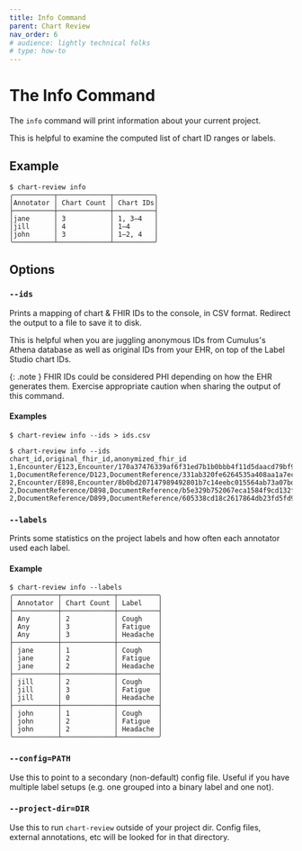 ```yaml
---
title: Info Command
parent: Chart Review
nav_order: 6
# audience: lightly technical folks
# type: how-to
---
```


# The Info Command

The `info` command will print information about your current project.

This is helpful to examine the computed list of chart ID ranges or labels.

## Example

```shell
$ chart-review info
╭──────────┬─────────────┬──────────╮
│Annotator │ Chart Count │ Chart IDs│
├──────────┼─────────────┼──────────┤
│jane      │ 3           │ 1, 3–4   │
│jill      │ 4           │ 1–4      │
│john      │ 3           │ 1–2, 4   │
╰──────────┴─────────────┴──────────╯
```

## Options

### `--ids`

Prints a mapping of chart & FHIR IDs to the console, in CSV format.
Redirect the output to a file to save it to disk.

This is helpful when you are juggling anonymous IDs from Cumulus's Athena database
as well as original IDs from your EHR, on top of the Label Studio chart IDs.

{: .note }
FHIR IDs could be considered PHI depending on how the EHR generates them.
Exercise appropriate caution when sharing the output of this command.

#### Examples

```shell
$ chart-review info --ids > ids.csv
```

```shell
$ chart-review info --ids
chart_id,original_fhir_id,anonymized_fhir_id
1,Encounter/E123,Encounter/170a37476339af6f31ed7b1b0bbb4f11d5daacd79bf9f490d49f93742acfd2bd
1,DocumentReference/D123,DocumentReference/331ab320fe6264535a408aa1a7ecf1465fc0631580af5f3010bfecf71c99d141
2,Encounter/E898,Encounter/8b0bd207147989492801b7c14eebc015564ab73a07bdabdf9aefc3425eeba982
2,DocumentReference/D898,DocumentReference/b5e329b752067eca1584f9cd132f40c637d8a9ebd6f2a599794f9436fb83c2eb
2,DocumentReference/D899,DocumentReference/605338cd18c2617864db23fd5fd956f3e806af2021ffa6d11c34cac998eb3b6d
```

### `--labels`

Prints some statistics on the project labels and how often each annotator used each label.

#### Example

```shell
$ chart-review info --labels
╭───────────┬─────────────┬──────────╮
│ Annotator │ Chart Count │ Label    │
├───────────┼─────────────┼──────────┤
│ Any       │ 2           │ Cough    │
│ Any       │ 3           │ Fatigue  │
│ Any       │ 3           │ Headache │
├───────────┼─────────────┼──────────┤
│ jane      │ 1           │ Cough    │
│ jane      │ 2           │ Fatigue  │
│ jane      │ 2           │ Headache │
├───────────┼─────────────┼──────────┤
│ jill      │ 2           │ Cough    │
│ jill      │ 3           │ Fatigue  │
│ jill      │ 0           │ Headache │
├───────────┼─────────────┼──────────┤
│ john      │ 1           │ Cough    │
│ john      │ 2           │ Fatigue  │
│ john      │ 2           │ Headache │
╰───────────┴─────────────┴──────────╯
```

### `--config=PATH`

Use this to point to a secondary (non-default) config file.
Useful if you have multiple label setups (e.g. one grouped into a binary label and one not).

### `--project-dir=DIR`

Use this to run `chart-review` outside of your project dir.
Config files, external annotations, etc will be looked for in that directory. 
